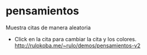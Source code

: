 # pensamientos
Muestra citas de manera aleatoria

- Click en la cita para cambiar la cita y los colores.
http://rulokoba.me/~rulo/demos/pensamientos-v2
